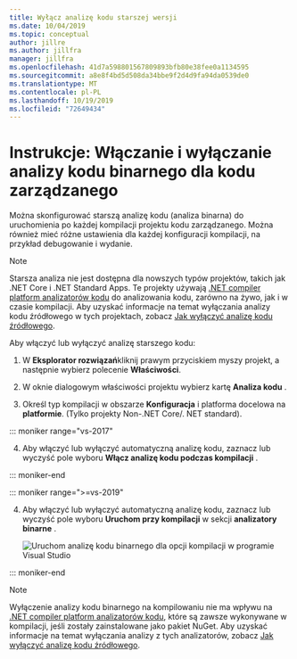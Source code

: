 ```yaml
---
title: Wyłącz analizę kodu starszej wersji
ms.date: 10/04/2019
ms.topic: conceptual
author: jillre
ms.author: jillfra
manager: jillfra
ms.openlocfilehash: 41d7a598801567809893bfb80e38fee0a1134595
ms.sourcegitcommit: a8e8f4bd5d508da34bbe9f2d4d9fa94da0539de0
ms.translationtype: MT
ms.contentlocale: pl-PL
ms.lasthandoff: 10/19/2019
ms.locfileid: "72649434"
---
```

# <a name="how-to-enable-and-disable-binary-code-analysis-for-managed-code"></a>Instrukcje: Włączanie i wyłączanie analizy kodu binarnego dla kodu zarządzanego

Można skonfigurować starszą analizę kodu (analiza binarna) do uruchomienia po każdej kompilacji projektu kodu zarządzanego. Można również mieć różne ustawienia dla każdej konfiguracji kompilacji, na przykład debugowanie i wydanie.

> [!NOTE]
> Starsza analiza nie jest dostępna dla nowszych typów projektów, takich jak .NET Core i .NET Standard Apps. Te projekty używają [.NET compiler platform analizatorów kodu](roslyn-analyzers-overview.md) do analizowania kodu, zarówno na żywo, jak i w czasie kompilacji. Aby uzyskać informacje na temat wyłączania analizy kodu źródłowego w tych projektach, zobacz [Jak wyłączyć analizę kodu źródłowego](disable-code-analysis.md).

Aby włączyć lub wyłączyć analizę starszego kodu:

1. W **Eksplorator rozwiązań**kliknij prawym przyciskiem myszy projekt, a następnie wybierz polecenie **Właściwości**.

2. W oknie dialogowym właściwości projektu wybierz kartę **Analiza kodu** .

3. Określ typ kompilacji w obszarze **Konfiguracja** i platforma docelowa na **platformie**. (Tylko projekty Non-.NET Core/. NET standard).

::: moniker range="vs-2017"

4. Aby włączyć lub wyłączyć automatyczną analizę kodu, zaznacz lub wyczyść pole wyboru **Włącz analizę kodu podczas kompilacji** .

::: moniker-end

::: moniker range=">=vs-2019"

4. Aby włączyć lub wyłączyć automatyczną analizę kodu, zaznacz lub wyczyść pole wyboru **Uruchom przy kompilacji** w sekcji **analizatory binarne** .

   ![Uruchom analizę kodu binarnego dla opcji kompilacji w programie Visual Studio](media/run-on-build-binary-analyzers.png)

::: moniker-end

> [!NOTE]
> Wyłączenie analizy kodu binarnego na kompilowaniu nie ma wpływu na [.NET compiler platform analizatorów kodu](roslyn-analyzers-overview.md), które są zawsze wykonywane w kompilacji, jeśli zostały zainstalowane jako pakiet NuGet. Aby uzyskać informacje na temat wyłączania analizy z tych analizatorów, zobacz [Jak wyłączyć analizę kodu źródłowego](disable-code-analysis.md).
